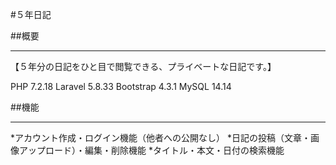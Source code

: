 #５年日記

##概要
***
【５年分の日記をひと目で閲覧できる、プライベートな日記です。】

PHP 7.2.18
Laravel 5.8.33
Bootstrap 4.3.1
MySQL 14.14

##機能
***
*アカウント作成・ログイン機能（他者への公開なし）
*日記の投稿（文章・画像アップロード）・編集・削除機能
*タイトル・本文・日付の検索機能